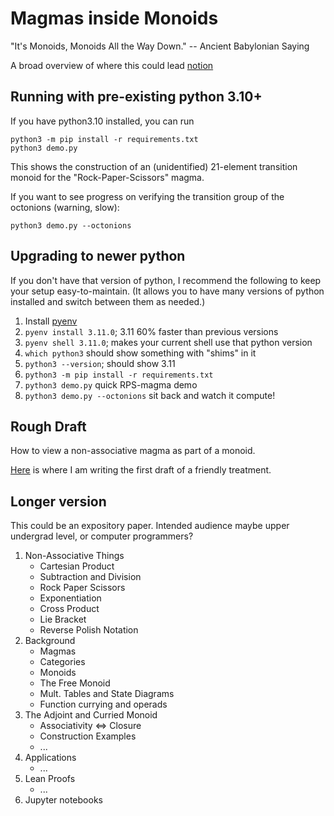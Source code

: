 # Magmas inside Monoids

"It's Monoids, Monoids All the Way Down." -- Ancient Babylonian Saying

A broad overview of where this could lead [notion](https://proximal-vise-0cf.notion.site/Proj-Space-of-an-octonion-adjoint-group-303cb631e83b4315a2a74f1bca34889f)


## Running with pre-existing python 3.10+

If you have python3.10 installed, you can run

```
python3 -m pip install -r requirements.txt
python3 demo.py
```

This shows the construction of an (unidentified)
21-element transition monoid for the "Rock-Paper-Scissors" magma.

If you want to see progress on verifying the transition group of the
octonions (warning, slow):

```
python3 demo.py --octonions
```

## Upgrading to newer python

If you don't have that version of python, I recommend the following to
keep your setup easy-to-maintain.  (It allows you to have many
versions of python installed and switch between them as needed.)

1. Install [pyenv](https://github.com/pyenv/pyenv)
1. `pyenv install 3.11.0`; 3.11 60% faster than previous versions
1. `pyenv shell 3.11.0`; makes your current shell use that python version
1. `which python3` should show something with "shims" in it
1. `python3 --version`; should show 3.11
1. `python3 -m pip install -r requirements.txt`
1. `python3 demo.py` quick RPS-magma demo
1. `python3 demo.py --octonions` sit back and watch it compute!


## Rough Draft

How to view a non-associative magma as part of a monoid.

[Here](https://paper.dropbox.com/doc/Its-Monoids-All-the-Way-Down-JL8ZKqYfnX5mudQoIGX4A#:uid=017421118273067050805863&h2=Magma-%E2%86%92-Monoid-Embedding-Theor) is where I am writing the first draft of a friendly treatment.

## Longer version

This could be an expository paper. Intended audience maybe upper
undergrad level, or computer programmers?

1. Non-Associative Things
   - Cartesian Product
   - Subtraction and Division
   - Rock Paper Scissors
   - Exponentiation
   - Cross Product
   - Lie Bracket
   - Reverse Polish Notation
1. Background
   - Magmas
   - Categories
   - Monoids
   - The Free Monoid
   - Mult. Tables and State Diagrams
   - Function currying and operads
1. The Adjoint and Curried Monoid
   - Associativity <=> Closure
   - Construction Examples
   - ...
1. Applications
   - ...
1. Lean Proofs
   - ...
1. Jupyter notebooks
